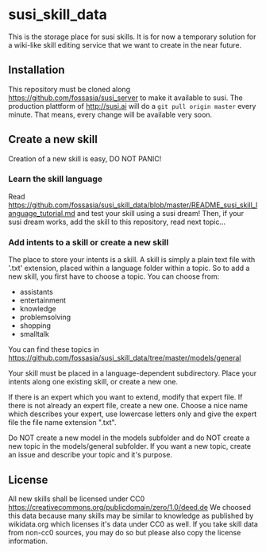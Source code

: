 # susi_skill_data
This is the storage place for susi skills. It is for now a temporary solution for a wiki-like skill editing service that we want to create in the near future.

## Installation
This repository must be cloned along https://github.com/fossasia/susi_server to make it available to susi.
The production plattform of http://susi.ai will do a `git pull origin master` every minute. That means, every change will be available very soon.

## Create a new skill
Creation of a new skill is easy, DO NOT PANIC!

### Learn the skill language
Read https://github.com/fossasia/susi_skill_data/blob/master/README_susi_skill_language_tutorial.md and test your skill using a susi dream! Then, if your susi dream works, add the skill to this repository, read next topic...

### Add intents to a skill or create a new skill
The place to store your intents is a skill. A skill is simply a plain text file with '.txt' extension, placed within a language folder within a topic. So to add a new skill, you first have to choose a topic. You can choose from:

* assistants
* entertainment
* knowledge
* problemsolving
* shopping
* smalltalk

You can find these topics in https://github.com/fossasia/susi_skill_data/tree/master/models/general

Your skill must be placed in a language-dependent subdirectory. 
Place your intents along one existing skill, or create a new one.

If there is an expert which you want to extend, modify that expert file. If there is not already an expert file, create a new one. Choose a nice name which describes your expert, use lowercase letters only and give the expert file the file name extension ".txt".

Do NOT create a new model in the models subfolder and do NOT create a new topic in the models/general subfolder.
If you want a new topic, create an issue and describe your topic and it's purpose.

## License
All new skills shall be licensed under CC0 https://creativecommons.org/publicdomain/zero/1.0/deed.de 
We choosed this data because many skills may be similar to knowledge as published by wikidata.org which licenses it's data under CC0 as well.
If you take skill data from non-cc0 sources, you may do so but please also copy the license information.
